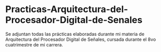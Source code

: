 # Practicas-Arquitectura-del-Procesador-Digital-de-Senales
Se adjuntan todas las prácticas elaboradas durante mi materia de Arquitectura del Procesador Digital de Señales, cursada durante el 8vo cuatrimestre de mi carrera.
